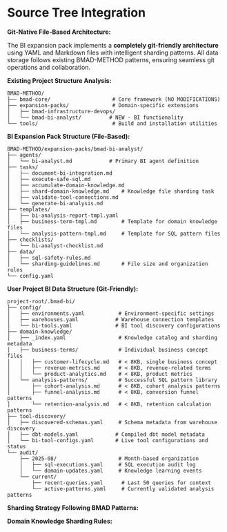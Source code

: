# Source Tree Integration

**Git-Native File-Based Architecture:**

The BI expansion pack implements a **completely git-friendly architecture** using YAML and Markdown files with intelligent sharding patterns. All data storage follows existing BMAD-METHOD patterns, ensuring seamless git operations and collaboration.

**Existing Project Structure Analysis:**

```
BMAD-METHOD/
├── bmad-core/                    # Core framework (NO MODIFICATIONS)
├── expansion-packs/              # Domain-specific extensions
│   ├── bmad-infrastructure-devops/
│   └── bmad-bi-analyst/         # NEW - BI functionality
└── tools/                        # Build and installation utilities
```

**BI Expansion Pack Structure (File-Based):**

```
BMAD-METHOD/expansion-packs/bmad-bi-analyst/
├── agents/
│   └── bi-analyst.md            # Primary BI agent definition
├── tasks/
│   ├── document-bi-integration.md
│   ├── execute-safe-sql.md
│   ├── accumulate-domain-knowledge.md
│   ├── shard-domain-knowledge.md    # Knowledge file sharding task
│   ├── validate-tool-connections.md
│   └── generate-bi-analysis.md
├── templates/
│   ├── bi-analysis-report-tmpl.yaml
│   ├── business-term-tmpl.md        # Template for domain knowledge files
│   └── analysis-pattern-tmpl.md     # Template for SQL pattern files
├── checklists/
│   └── bi-analyst-checklist.md
├── data/
│   ├── sql-safety-rules.md
│   └── sharding-guidelines.md       # File size and organization rules
└── config.yaml
```

**User Project BI Data Structure (Git-Friendly):**

```
project-root/.bmad-bi/
├── config/
│   ├── environments.yaml           # Environment-specific settings
│   ├── warehouses.yaml            # Warehouse connection templates
│   └── bi-tools.yaml              # BI tool discovery configurations
├── domain-knowledge/
│   ├── _index.yaml                 # Knowledge catalog and sharding metadata
│   ├── business-terms/             # Individual business concept files
│   │   ├── customer-lifecycle.md   # < 8KB, single business concept
│   │   ├── revenue-metrics.md      # < 8KB, revenue-related terms
│   │   └── product-analytics.md    # < 8KB, product metrics
│   └── analysis-patterns/          # Successful SQL pattern library
│       ├── cohort-analysis.md      # < 8KB, cohort analysis patterns
│       ├── funnel-analysis.md      # < 8KB, conversion funnel patterns
│       └── retention-analysis.md   # < 8KB, retention calculation patterns
├── tool-discovery/
│   ├── discovered-schemas.yaml     # Schema metadata from warehouse discovery
│   ├── dbt-models.yaml            # Compiled dbt model metadata
│   └── bi-tool-configs.yaml       # Live tool configurations and status
└── audit/
    ├── 2025-08/                    # Month-based organization
    │   ├── sql-executions.yaml     # SQL execution audit log
    │   └── domain-updates.yaml     # Knowledge learning events
    └── current/
        ├── recent-queries.yaml      # Last 50 queries for context
        └── active-patterns.yaml     # Currently validated analysis patterns
```

**Sharding Strategy Following BMAD Patterns:**

**Domain Knowledge Sharding Rules:**
```yaml